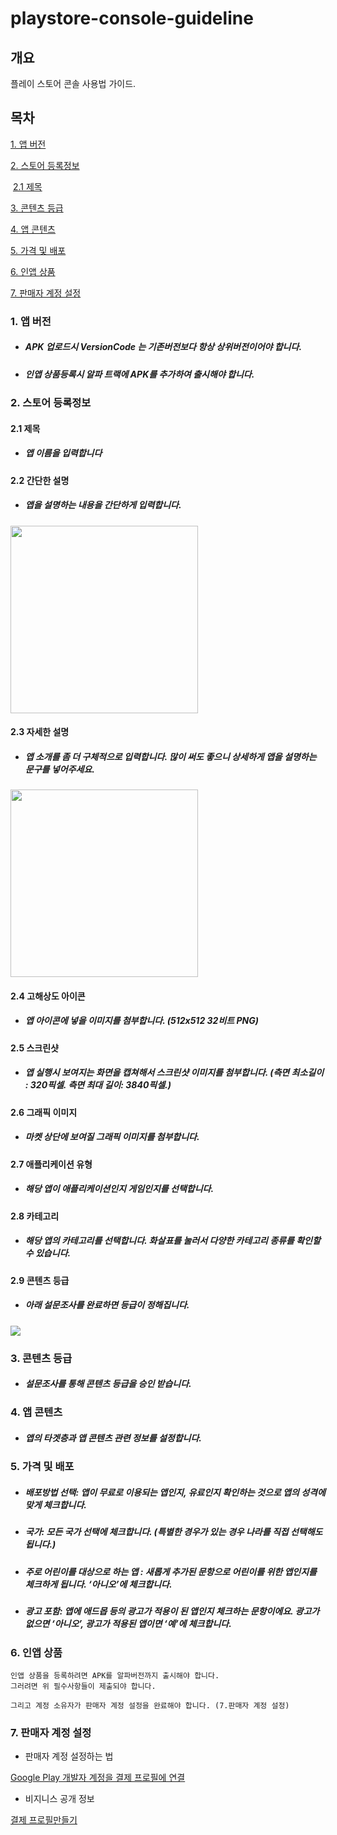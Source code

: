 # playstore-console-guideline



## 개요

플레이 스토어 콘솔 사용법 가이드.



## 목차

[1. 앱 버전](#1-앱-버전)

[2. 스토어 등록정보](#2-스토어-등록정보)

​	[2.1 제목](#21-제목)

[3. 콘텐츠 등급](#3-콘텐츠-등급)

[4. 앱 콘텐츠](#4-앱-콘텐츠)

[5. 가격 및 배포](#5-가격-및-배포)

[6. 인앱 상품](#6-인앱-상품)

[7. 판매자 계정 설정](#7-판매자-계정-설정)




### 1. 앱 버전

* ##### APK 업로드시 VersionCode 는 기존버전보다 항상 상위버전이어야 합니다.

* ##### 인앱 상품등록시 알파 트랙에 APK를 추가하여 출시해야 합니다.

### 2. 스토어 등록정보

#### 2.1 제목

* ##### 앱 이름을 입력합니다

#### 2.2 간단한 설명

* ##### 앱을 설명하는 내용을 간단하게 입력합니다.



<img src="https://user-images.githubusercontent.com/20632507/78539700-f2c3c880-782d-11ea-974c-343d82bd6a1c.jpg" width="300px" />



#### 2.3 자세한 설명

* ##### 앱 소개를 좀 더 구체적으로 입력합니다. 많이 써도 좋으니 상세하게 앱을 설명하는 문구를 넣어주세요.



<img src="https://user-images.githubusercontent.com/20632507/78539712-f7887c80-782d-11ea-8d97-8255edf47f1a.jpg" width="300px" />



#### 2.4 고해상도 아이콘

* ##### 앱 아이콘에 넣을 이미지를 첨부합니다. (512x512 32비트 PNG)



#### 2.5 스크린샷

* ##### 앱 실행시 보여지는 화면을 캡쳐해서 스크린샷  이미지를 첨부합니다. (측면 최소길이 : 320픽셀. 측면 최대 길이: 3840픽셀.)



#### 2.6 그래픽 이미지

* ##### 마켓 상단에 보여질 그래픽 이미지를 첨부합니다. 



#### 2.7 애플리케이션 유형

* ##### 해당 앱이 애플리케이션인지 게임인지를 선택합니다.



#### 2.8 카테고리

* ##### 해당 앱의 카테고리를 선택합니다. 화살표를 눌러서 다양한 카테고리 종류를 확인할 수 있습니다.



#### 2.9 콘텐츠 등급

* ##### 아래 설문조사를 완료하면 등급이 정해집니다.



<img src="https://user-images.githubusercontent.com/20632507/78541492-aaf27080-7830-11ea-8125-e9d6693c670e.png" />



### 3. 콘텐츠 등급

* ##### 설문조사를 통해 콘텐츠 등급을 승인 받습니다.

### 4. 앱 콘텐츠

* ##### 앱의 타겟층과 앱 콘텐츠 관련 정보를 설정합니다.

### 5. 가격 및 배포

* ##### 배포방법 선택: 앱이 무료로 이용되는 앱인지, 유료인지 확인하는 것으로 앱의 성격에 맞게 체크합니다. 

* ##### 국가: 모든 국가 선택에 체크합니다. (특별한 경우가 있는 경우 나라를 직접 선택해도 됩니다.)

* ##### 주로 어린이를 대상으로 하는 앱 : 새롭게 추가된 문항으로 어린이를 위한 앱인지를 체크하게 됩니다. ‘아니오’에 체크합니다.

* ##### 광고 포함: 앱에 애드몹 등의 광고가 적용이 된 앱인지 체크하는 문항이에요. 광고가 없으면 ‘아니오’, 광고가 적용된 앱이면 ‘예’에 체크합니다.

### 6. 인앱 상품

```
인앱 상품을 등록하려면 APK를 알파버전까지 출시해야 합니다.
그러려면 위 필수사항들이 제출되야 합니다.

그리고 계정 소유자가 판매자 계정 설정을 완료해야 합니다. (7.판매자 계정 설정)
```





### 7. 판매자 계정 설정

* 판매자 계정 설정하는 법

[Google Play 개발자 계정을 결제 프로필에 연결](https://support.google.com/googleplay/android-developer/answer/3092739?hl=ko)

* 비지니스 공개 정보

[결제 프로필만들기](https://support.google.com/googleplay/android-developer/answer/7161426?hl=ko)

